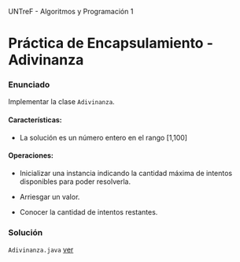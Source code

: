UNTreF - Algoritmos y Programación 1

# Práctica de Encapsulamiento - Adivinanza

### Enunciado

Implementar la clase `Adivinanza`.

#### Características:

* La solución es un número entero en el rango [1,100]

#### Operaciones:

* Inicializar una instancia indicando la cantidad máxima de intentos disponibles para poder resolverla.

* Arriesgar un valor.

* Conocer la cantidad de intentos restantes.

### Solución

`Adivinanza.java` [ver](../master/src/Adivinanza.java)

